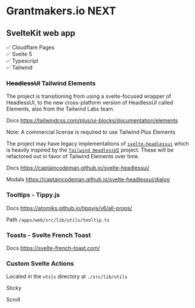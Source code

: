 # Grantmakers.io NEXT

## SvelteKit web app

✅ Cloudflare Pages  
✅ Svelte 5  
✅ Typescript  
✅ Tailwind

### ~~HeadlessUI~~ Tailwind Elements

The project is transitioning from using a svelte-focused wrapper of HeadlessUI, to the new cross-platform version of HeadlessUI called Elements, also from the Tailwind Labs team.

Docs https://tailwindcss.com/plus/ui-blocks/documentation/elements

Note: A commercial license is required to use Tailwind Plus Elements

The project may have legacy implementations of [`svelte-headlessui`](https://captaincodeman.github.io/svelte-headlessui/) which is heavily inspired by the [`Tailwind HeadlessUI`](https://headlessui.com/) project. These will be refactored out in favor of Tailwind Elements over time.

Docs https://captaincodeman.github.io/svelte-headlessui/

Modals https://captaincodeman.github.io/svelte-headlessui/dialog

### Tooltips - Tippy.js

Docs https://atomiks.github.io/tippyjs/v6/all-props/

Path `/apps/web/src/lib/utils/tooltip.ts`

### Toasts - Svelte French Toast

Docs https://svelte-french-toast.com/

### Custom Svelte Actions

Located in the `utils` directory at `./src/lib/utils`

Sticky

Scroll

